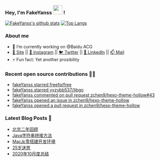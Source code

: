 ### Hey, I'm FakeYanss <img src="https://media.giphy.com/media/hvRJCLFzcasrR4ia7z/giphy.gif" width="30px"> !

[![FakeYanss's github stats](https://github-readme-stats.vercel.app/api?username=fakeyanss&count_private=true&line_height=24&show_icons=true)](https://github.com/fakeyanss)
[![Top Langs](https://github-readme-stats.vercel.app/api/top-langs/?username=fakeyanss&layout=compact&hide=html&langs_count=9)](https://github.com/fakeyanss)


### About me
- 🔭 I’m currently working on @Baidu ACG
- [🦓 Site](https://foreti.me)  ||  [📸 Instagram](https://www.instagram.com/fakeyanss/)  ||  [🐦 Twitter](https://twitter.com/fakeYanss)  ||  [💼 LinkedIn](https://www.linkedin.com/in/foretime)  ||  [📫 Mail](mailto:yanshisangc@gmail.com)
- ⚡ Fun fact: Yet another prosibility

### Recent open source contributions 👨‍💻

<!-- GITHUB:START -->
- [fakeYanss starred freefq/free](https://github.com/freefq/free)
- [fakeYanss starred yyzybb537/libgo](https://github.com/yyzybb537/libgo)
- [fakeYanss commented on pull request zchen9/hexo-theme-hollow#43](https://github.com/zchen9/hexo-theme-hollow/pull/43#issuecomment-808762572)
- [fakeYanss opened an issue in zchen9/hexo-theme-hollow](https://github.com/zchen9/hexo-theme-hollow/issues/45)
- [fakeYanss opened a pull request in zchen9/hexo-theme-hollow](https://github.com/zchen9/hexo-theme-hollow/pull/44)
<!-- GITHUB:END -->

### Latest Blog Posts 📕
<!-- BLOG:START -->
- [北京二年回顾](https://foreti.me/blog/2021/03/29/2-years-in-beijing/)
- [Java字符串拼接方法](https://foreti.me/blog/2021/03/26/java-string-cancat/)
- [Mac从零搭建开发环境](https://foreti.me/blog/2021/03/14/setup-env-on-mac/)
- [25岁迷思](https://foreti.me/blog/2021/01/09/thinking-at-25-years-old/)
- [2020年10月度总结](https://foreti.me/blog/2020/10/28/2020-10-review/)
<!-- BLOG:END -->
